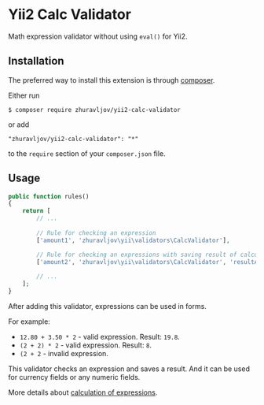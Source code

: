 Yii2 Calc Validator
===================

Math expression validator without using `eval()` for Yii2.

Installation
------------

The preferred way to install this extension is through [composer](http://getcomposer.org/download/).

Either run

```
$ composer require zhuravljov/yii2-calc-validator
```

or add

```
"zhuravljov/yii2-calc-validator": "*"
```

to the `require` section of your `composer.json` file.

Usage
-----

```php
public function rules()
{
    return [
        // ...
        
        // Rule for checking an expression
        ['amount1', 'zhuravljov\yii\validators\CalcValidator'],

        // Rule for checking an expressions with saving result of calculation
        ['amount2', 'zhuravljov\yii\validators\CalcValidator', 'resultAttribute' => 'amount2'],
        
        // ...
    ];
}
```

After adding this validator, expressions can be used in forms.

For example:

- `12.80 + 3.50 * 2` - valid expression. Result: `19.8`.
- `(2 + 2) * 2` - valid expression. Result: `8`.
- `(2 + 2` - invalid expression.

This validator checks an expression and saves a result.
And it can be used for currency fields or any numeric fields. 

More details about [calculation of expressions](https://github.com/zhuravljov/calc/blob/master/README.md).